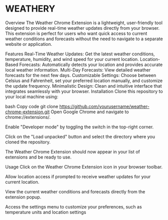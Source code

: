 # WEATHERY
Overview
The Weather Chrome Extension is a lightweight, user-friendly tool designed to provide real-time weather updates directly from your browser. This extension is perfect for users who want quick access to current weather conditions and forecasts without the need to navigate to a separate website or application.

Features
Real-Time Weather Updates: Get the latest weather conditions, temperature, humidity, and wind speed for your current location.
Location-Based Forecasts: Automatically detects your location and provides accurate local weather information.
Multi-Day Forecasts: View detailed weather forecasts for the next few days.
Customizable Settings: Choose between Celsius and Fahrenheit, set your preferred location manually, and customize the update frequency.
Minimalistic Design: Clean and intuitive interface that integrates seamlessly with your browser.
Installation
Clone this repository to your local machine using:

bash
Copy code
git clone https://github.com/yourusername/weather-chrome-extension.git
Open Google Chrome and navigate to chrome://extensions/.

Enable "Developer mode" by toggling the switch in the top-right corner.

Click on the "Load unpacked" button and select the directory where you cloned the repository.

The Weather Chrome Extension should now appear in your list of extensions and be ready to use.

Usage
Click on the Weather Chrome Extension icon in your browser toolbar.

Allow location access if prompted to receive weather updates for your current location.

View the current weather conditions and forecasts directly from the extension popup.

Access the settings menu to customize your preferences, such as temperature units and location settings
